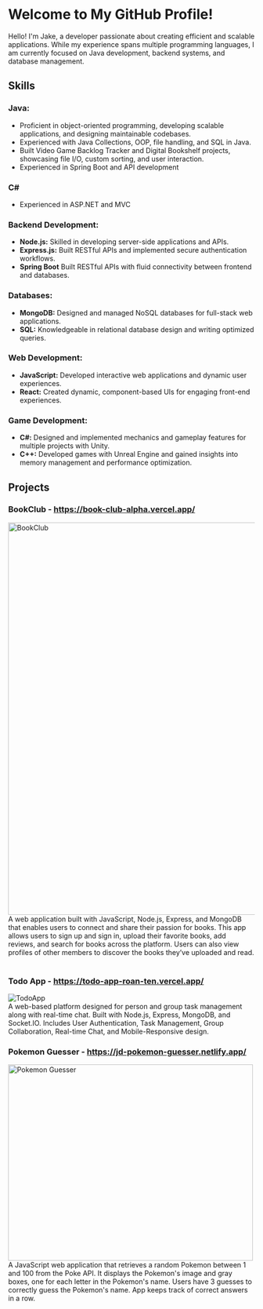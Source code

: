 # Welcome to My GitHub Profile!

Hello! I'm Jake, a developer passionate about creating efficient and scalable applications. While my experience spans multiple programming languages, I am currently focused on Java development, backend systems, and database management.

## **Skills**

### Java:
- Proficient in object-oriented programming, developing scalable applications, and designing maintainable codebases.
- Experienced with Java Collections, OOP, file handling, and SQL in Java.
- Built Video Game Backlog Tracker and Digital Bookshelf projects, showcasing file I/O, custom sorting, and user interaction.
- Experienced in Spring Boot and API development

### C#
- Experienced in ASP.NET and MVC

### Backend Development:
- **Node.js:** Skilled in developing server-side applications and APIs.
- **Express.js:** Built RESTful APIs and implemented secure authentication workflows.
- **Spring Boot** Built RESTful APIs with fluid connectivity between frontend and databases.

### Databases:
- **MongoDB:** Designed and managed NoSQL databases for full-stack web applications.
- **SQL:** Knowledgeable in relational database design and writing optimized queries.

### Web Development:
- **JavaScript:** Developed interactive web applications and dynamic user experiences.
- **React:** Created dynamic, component-based UIs for engaging front-end experiences.

### Game Development:
- **C#:** Designed and implemented mechanics and gameplay features for multiple projects with Unity.
- **C++:** Developed games with Unreal Engine and gained insights into memory management and performance optimization.
  

## Projects

### BookClub - https://book-club-alpha.vercel.app/
<div>
  <img src="https://github.com/user-attachments/assets/8e8fcfd9-c178-42a6-805f-25770d8c58ac" alt="BookClub" width="800" />
</div>
<div>
  A web application built with JavaScript, Node.js, Express, and MongoDB that enables users to connect and share their passion for books. This app allows users to sign up and sign in, upload their favorite books, add reviews, and search for books across the platform. Users can also view profiles of other members to discover the books they’ve uploaded and read.
</div>

<br />

### Todo App - https://todo-app-roan-ten.vercel.app/
<div>
  <img src="https://github.com/user-attachments/assets/6248138b-9f54-4591-a313-137c98f86cf9" alt="TodoApp" with="600" />
</div>
  A web-based platform designed for person and group task management along with real-time chat.  Built with Node.js, Express, MongoDB, and Socket.IO.  Includes User Authentication, Task Management, Group Collaboration, Real-time Chat, and Mobile-Responsive design.
  
<br>

### Pokemon Guesser - https://jd-pokemon-guesser.netlify.app/
<div>
  <img src="https://github.com/user-attachments/assets/5026d773-62ff-4413-9c55-5b9eeae6b10a" alt="Pokemon Guesser" width="500" height="400" />
</div>
<div>
  A JavaScript web application that retrieves a random Pokemon between 1 and 100 from the Poke API.  It displays the Pokemon's image and gray boxes, one for each letter in the Pokemon's name.  Users have 3 guesses to correctly guess the Pokemon's name.  App keeps track of correct answers in a row.
</div>

<br />

<!--### Breath of the Wild Compendium - https://zeldabotwcompendium.netlify.app/
<div>
<img src="https://github.com/user-attachments/assets/a6e37111-6d47-4531-bf0b-0d6cb2725b08" alt="Breath of the Wild Compendium" width="800" />
  </div>
  <div>
This project is a React application built with TypeScript that allows users to explore information about the video game The Legend of Zelda: Breath of the Wild.  The app fetches data from a public API to provide users with insights into various game elements including monsters, materials, and equipment.
    </div>
<!--
**jakedusing/jakedusing** is a ✨ _special_ ✨ repository because its `README.md` (this file) appears on your GitHub profile.

Here are some ideas to get you started:

- 🔭 I’m currently working on ...
- 🌱 I’m currently learning ...
- 👯 I’m looking to collaborate on ...
- 🤔 I’m looking for help with ...
- 💬 Ask me about ...
- 📫 How to reach me: ...
- 😄 Pronouns: ...
- ⚡ Fun fact: ...
-->
